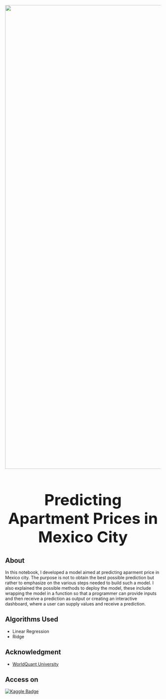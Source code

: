 <img src = "https://th.bing.com/th/id/OIP.gPt8lhJjjo_bs0gX_BZPpQHaEK?pid=ImgDet&rs=1" width = "1500">
<h1 align = 'center', style="font-size:50px"> Predicting Apartment Prices in Mexico City</h1>

## About

In this notebook, I developed a model aimed at predicting aparment price in Mexico city. The purpose is not to obtain the best possible prediction but rather to emphasize on the various steps needed to build such a model. I also explained the possible methods to deploy the model, these include wrapping the model in a function so that a programmer can provide inputs and then receive a prediction as output or creating an interactive dashboard, where a user can supply values and receive a prediction.

## Algorithms Used
- Linear Regression
- Ridge
   
## Acknowledgment
- [WorldQuant University](https://www.wqu.edu/)

## Access on
[![Kaggle Badge](https://img.shields.io/badge/-Kaggle-0e76a8?style=flat&labelColor=0e76a8&logo=dev.to&logoColor=white)](https://www.kaggle.com/code/nurudeenabdulsalaam/weratedogs-twitter-analysis)
